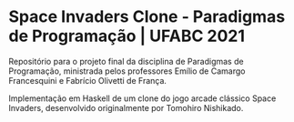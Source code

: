 # Space Invaders Clone - Paradigmas de Programação | UFABC 2021
Repositório para o projeto final da disciplina de Paradigmas de Programação, ministrada pelos professores Emílio de Camargo Francesquini e Fabrício Olivetti de França.

Implementação em Haskell de um clone do jogo arcade clássico Space Invaders, desenvolvido originalmente por Tomohiro Nishikado.
